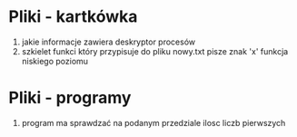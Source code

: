 # Pliki - kartkówka
1. jakie informacje zawiera deskryptor procesów
2. szkielet funkci który przypisuje do pliku nowy.txt pisze znak 'x' funkcja niskiego poziomu

# Pliki - programy
1. program ma sprawdzać na podanym przedziale ilosc liczb pierwszych
